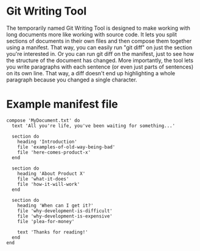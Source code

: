 # Git Writing Tool

The temporarily named Git Writing Tool is designed to make working with long documents more like working with source code.  It lets you split sections of documents in their own files and then compose them together using a manifest.  That way, you can easily run "git diff" on just the section you're interested in.  Or you can run git diff on the manifest, just to see how the structure of the document has changed.  More importantly, the tool lets you write paragraphs with each sentence (or even just parts of sentences) on its own line.  That way, a diff doesn't end up highlighting a whole paragraph because you changed a single character.

# Example manifest file

    compose 'MyDocument.txt' do
      text 'All you're life, you've been waiting for something...'

      section do
        heading 'Introduction'
        file 'examples-of-old-way-being-bad'
        file 'here-comes-product-x'
      end

      section do
        heading 'About Product X'
        file 'what-it-does'
        file 'how-it-will-work'
      end

      section do
        heading 'When can I get it?'
        file 'why-development-is-difficult'
        file 'why-development-is-expensive'
        file 'plea-for-money'

        text 'Thanks for reading!'
      end
    end
